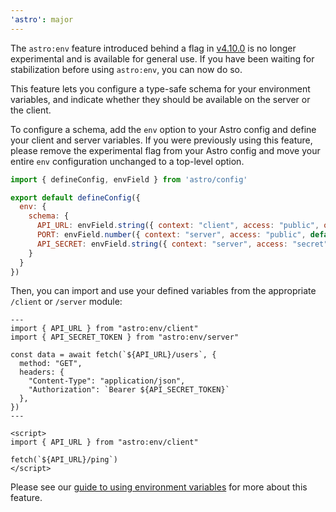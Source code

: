 ```yaml
---
'astro': major
---
```


The `astro:env` feature introduced behind a flag in [v4.10.0](https://github.com/withastro/astro/blob/main/packages/astro/CHANGELOG.md#x4100) is no longer experimental and is available for general use. If you have been waiting for stabilization before using `astro:env`, you can now do so.

This feature lets you configure a type-safe schema for your environment variables, and indicate whether they should be available on the server or the client.

To configure a schema, add the `env` option to your Astro config and define your client and server variables. If you were previously using this feature, please remove the experimental flag from your Astro config and move your entire `env` configuration unchanged to a top-level option.

```js
import { defineConfig, envField } from 'astro/config'

export default defineConfig({
  env: {
    schema: {
      API_URL: envField.string({ context: "client", access: "public", optional: true }),
      PORT: envField.number({ context: "server", access: "public", default: 4321 }),
      API_SECRET: envField.string({ context: "server", access: "secret" }),
    }
  }
})
```

Then, you can import and use your defined variables from the appropriate `/client` or `/server` module:

```astro
---
import { API_URL } from "astro:env/client"
import { API_SECRET_TOKEN } from "astro:env/server"

const data = await fetch(`${API_URL}/users`, {
  method: "GET",
  headers: {
    "Content-Type": "application/json",
    "Authorization": `Bearer ${API_SECRET_TOKEN}`
  },
})
---

<script>
import { API_URL } from "astro:env/client"

fetch(`${API_URL}/ping`)
</script>
```

Please see our [guide to using environment variables](https://docs.astro.build/en/guides/environment-variables/#astroenv) for more about this feature.
